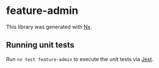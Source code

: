 # feature-admin

This library was generated with [Nx](https://nx.dev).

## Running unit tests

Run `nx test feature-admin` to execute the unit tests via [Jest](https://jestjs.io).
